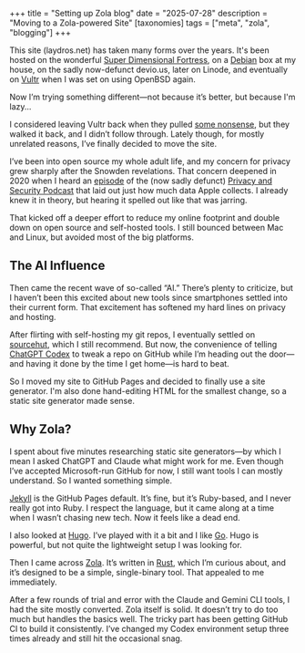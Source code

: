 +++
title = "Setting up Zola blog"
date = "2025-07-28"
description = "Moving to a Zola-powered Site"
[taxonomies]
tags = ["meta", "zola", "blogging"]
+++

This site (laydros.net) has taken many forms over the years. It's been hosted on the wonderful [Super Dimensional Fortress](https://sdf.org), on a [Debian](https://www.debian.org) box at my house, on the sadly now-defunct devio.us, later on Linode, and eventually on [Vultr](https://www.vultr.com) when I was set on using OpenBSD again.

Now I’m trying something different—not because it’s better, but because I'm lazy...

<!-- more -->

I considered leaving Vultr back when they pulled [some nonsense][stupid-vultr], but they walked it back, and I didn’t follow through. Lately though, for mostly unrelated reasons, I’ve finally decided to move the site.

I’ve been into open source my whole adult life, and my concern for privacy grew sharply after the Snowden revelations. That concern deepened in 2020 when I heard an [episode][podep] of the (now sadly defunct) [Privacy and Security Podcast][pod] that laid out just how much data Apple collects. I already knew it in theory, but hearing it spelled out like that was jarring.

That kicked off a deeper effort to reduce my online footprint and double down on open source and self-hosted tools. I still bounced between Mac and Linux, but avoided most of the big platforms.

## The AI Influence

Then came the recent wave of so-called “AI.” There’s plenty to criticize, but I haven’t been this excited about new tools since smartphones settled into their current form. That excitement has softened my hard lines on privacy and hosting.

After flirting with self-hosting my git repos, I eventually settled on [sourcehut](https://sr.ht), which I still recommend. But now, the convenience of telling [ChatGPT Codex](https://chatgpt.com/codex) to tweak a repo on GitHub while I’m heading out the door—and having it done by the time I get home—is hard to beat.

So I moved my site to GitHub Pages and decided to finally use a site generator. I'm also done hand-editing HTML for the smallest change, so a static site generator made sense.

## Why Zola?

I spent about five minutes researching static site generators—by which I mean I asked ChatGPT and Claude what might work for me. Even though I’ve accepted Microsoft-run GitHub for now, I still want tools I can mostly understand. So I wanted something simple.

[Jekyll](https://jekyllrb.com/) is the GitHub Pages default. It’s fine, but it’s Ruby-based, and I never really got into Ruby. I respect the language, but it came along at a time when I wasn’t chasing new tech. Now it feels like a dead end.

I also looked at [Hugo](https://gohugo.io/). I’ve played with it a bit and I like [Go](https://go.dev/). Hugo is powerful, but not quite the lightweight setup I was looking for.

Then I came across [Zola](https://www.getzola.org/). It’s written in [Rust](https://www.rust-lang.org/), which I’m curious about, and it’s designed to be a simple, single-binary tool. That appealed to me immediately.

After a few rounds of trial and error with the Claude and Gemini CLI tools, I had the site mostly converted. Zola itself is solid. It doesn’t try to do too much but handles the basics well. The tricky part has been getting GitHub CI to build it consistently. I’ve changed my Codex environment setup three times already and still hit the occasional snag.

[pod]: https://inteltechniques.com/podcast.html
[podep]: https://inteltechniques.com/blog/2019/03/01/the-privacy-security-osint-show-episode-113/
[stupid-vultr]: https://arstechnica.com/tech-policy/2024/03/after-overreaching-tos-angers-users-cloud-provider-vultr-backs-off/
